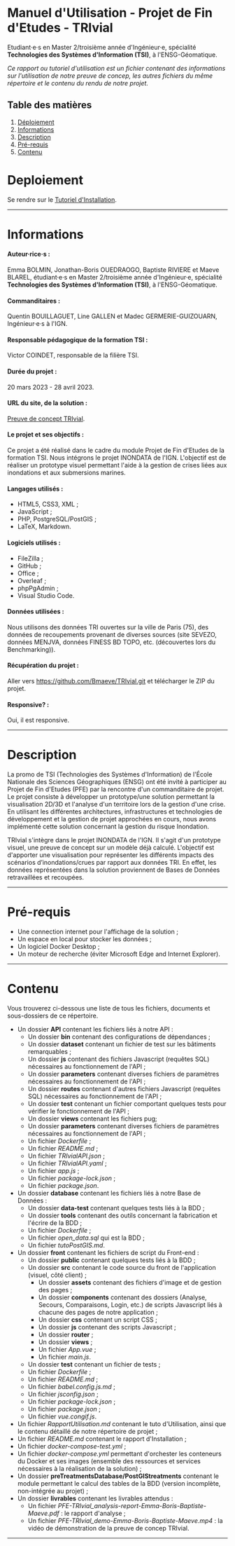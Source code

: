 **Manuel d'Utilisation - Projet de Fin d'Etudes - TRIvial** 
=======
Etudiant·e·s en Master 2/troisième année d'Ingénieur·e, spécialité **Technologies des Systèmes d'Information (TSI)**, à l'ENSG-Géomatique.

*Ce rapport ou tutoriel d'utilisation est un fichier contenant des informations sur l'utilisation de notre preuve de concep, les autres fichiers du même répertoire et le contenu du rendu de notre projet.*

## Table des matières
1. [Déploiement](#Déploiement)
2. [Informations](#Informations)
3. [Description](#Description)
4. [Pré-requis](#Pré-requis)
5. [Contenu](#Contenu)


# Deploiement
Se rendre sur le [Tutoriel d'Installation](https://github.com/Bmaeve/TRIvial/blob/dev/README.md).
***

# Informations
#### **Auteur·rice·s** :
Emma BOLMIN, Jonathan-Boris OUEDRAOGO, Baptiste RIVIERE et Maeve BLAREL, étudiant·e·s en Master 2/troisième année d'Ingénieur·e, spécialité **Technologies des Systèmes d'Information (TSI)**, à l'ENSG-Géomatique.
#### **Commanditaires** :
Quentin BOUILLAGUET, Line GALLEN et Madec GERMERIE-GUIZOUARN, Ingénieur·e·s à l'IGN.
#### **Responsable pédagogique de la formation TSI** :
Victor COINDET, responsable de la filière TSI.
#### **Durée du projet** :
20 mars 2023 - 28 avril 2023.
#### **URL du site, de la solution** :
[Preuve de concept TRIvial](http://localhost:8080/TRIvial).
#### **Le projet et ses objectifs** :
Ce projet a été réalisé dans le cadre du module Projet de Fin d'Etudes de la formation TSI. Nous intégrons le projet INONDATA de l'IGN. L'objectif est de réaliser un prototype visuel permettant l'aide à la gestion de crises liées aux inondations et aux submersions marines.
#### **Langages utilisés** :
+ HTML5, CSS3, XML ;
+ JavaScript ;
+ PHP, PostgreSQL/PostGIS ;
+ LaTeX, Markdown.
#### **Logiciels utilisés** :
+ FileZilla ;
+ GitHub ;  
+ Office ;
+ Overleaf ;
+ phpPgAdmin ;
+ Visual Studio Code.
#### **Données utilisées** :
Nous utilisons des données TRI ouvertes sur la ville de Paris (75), des données de recoupements provenant de diverses sources (site SEVEZO, données MENJVA, données FINESS BD TOPO, etc. (découvertes lors du Benchmarking)).
#### **Récupération du projet** :
Aller vers https://github.com/Bmaeve/TRIvial.git et télécharger le ZIP du projet.
#### **Responsive?** :
Oui, il est responsive.
***

# Description
La promo de TSI (Technologies des Systèmes d'Information) de l'École Nationale des Sciences Géographiques (ENSG) ont été invité à participer au Projet de Fin d'Etudes (PFE) par la rencontre d'un commanditaire de projet. Le projet consiste à développer un prototype/une solution permettant la visualisation 2D/3D et l'analyse d'un territoire lors de la gestion d'une crise. En utilisant les différentes architectures, infrastructures et technologies de développement et la gestion de projet approchées en cours, nous avons implémenté cette solution concernant la gestion du risque Inondation.

TRIvial s'intègre dans le projet INONDATA de l'IGN. Il s'agit d'un prototype visuel, une preuve de concept sur un modèle déjà calculé. L'objectif est d'apporter une visualisation pour représenter les différents impacts des scénarios d’inondations/crues par rapport aux données TRI. En effet, les données représentées dans la solution proviennent de Bases de Données retravaillées et recoupées.
***

# Pré-requis
+ Une connection internet pour l'affichage de la solution ;
+ Un espace en local pour stocker les données ;
+ Un logiciel Docker Desktop ;
+ Un moteur de recherche (éviter Microsoft Edge and Internet Explorer).
***

# Contenu
Vous trouverez ci-dessous une liste de tous les fichiers, documents et sous-dossiers de ce répertoire.
+ Un dossier **API** contenant les fichiers liés à notre API :
    + Un dossier **bin** contenant des configurations de dépendances ;
    + Un dossier **dataset** contenant un fichier de test sur les bâtiments remarquables ;
    + Un dossier **js** contenant des fichiers Javascript (requêtes SQL) nécessaires au fonctionnement de l'API ;
    + Un dossier **parameters** contenant diverses fichiers de paramètres nécessaires au fonctionnement de l'API ;
    + Un dossier **routes** contenant d'autres fichiers Javascript (requêtes SQL) nécessaires au fonctionnement de l'API ;
    + Un dossier **test** contenant un fichier comportant quelques tests pour vérifier le fonctionnement de l'API ;
    + Un dossier **views** contenant les fichiers pug;
    + Un dossier **parameters** contenant diverses fichiers de paramètres nécessaires au fonctionnement de l'API ;
    + Un fichier *Dockerfile* ;  
    + Un fichier *README.md* ;  
    + Un fichier *TRIvialAPI.json* ;  
    + Un fichier *TRIvialAPI.yaml* ;  
    + Un fichier *app.js* ;  
    + Un fichier *package-lock.json* ;  
    + Un fichier *package.json*. 
+ Un dossier **database** contenant les fichiers liés à notre Base de Données :
    + Un dossier **data-test** contenant quelques tests liés à la BDD ;
    + Un dossier **tools** contenant des outils concernant la fabrication et l'écrire de la BDD ;
    + Un fichier *Dockerfile* ;  
    + Un fichier *open_data.sql* qui est la BDD ;  
    + Un fichier *tutoPostGIS.md*. 
+ Un dossier **front** contenant les fichiers de script du Front-end :
    + Un dossier **public** contenant quelques tests liés à la BDD ;
    + Un dossier **src** contenant le code source du front de l'application (visuel, côté client) ;
        + Un dossier **assets** contenant des fichiers d'image et de gestion des pages ;
        + Un dossier **components** contenant des dossiers (Analyse, Secours, Comparaisons, Login, etc.) de scripts Javascript liés à chacune des pages de notre application ;
        + Un dossier **css** contenant un script CSS ;
        + Un dossier **js** contenant des scripts Javascript ;
        + Un dossier **router** ;
        + Un dossier **views** ;
        + Un fichier *App.vue* ;
        + Un fichier *main.js*.
    + Un dossier **test** contenant un fichier de tests ;
    + Un fichier *Dockerfile* ;  
    + Un fichier *README.md* ;  
    + Un fichier *babel.config.js.md* ;  
    + Un fichier *jsconfig.json* ;  
    + Un fichier *package-lock.json* ;  
    + Un fichier *package.json* ;
    + Un fichier *vue.congif.js*.
+ Un fichier *RapportUtilisation.md* contenant le tuto d'Utilisation, ainsi que le contenu détaillé de notre répertoire de projet ;
+ Un fichier *README.md* contenant le rapport d'Installation ;
+ Un fichier *docker-compose-test.yml* ;
+ Un fichier *docker-compose.yml* permettant d'orchester les conteneurs du Docker et ses images (ensemble des ressources et services nécessaires à la réalisation de la solution) ;
+ Un dossier **preTreatmentsDatabase/PostGIStreatments** contenant le module permettant le calcul des tables de la BDD (version incomplète, non-intégrée au projet) ;
+ Un dossier **livrables** contenant les livrables attendus :
    + Un fichier *PFE-TRIvial_analysis-report-Emma-Boris-Baptiste-Maeve.pdf* : le rapport d'analyse ; 
    + Un fichier *PFE-TRIvial_demo-Emma-Boris-Baptiste-Maeve.mp4* : la vidéo de démonstration de la preuve de concep TRIvial.
***






